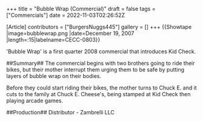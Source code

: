 +++
title = "Bubble Wrap (Commercial)"
draft = false
tags = ["Commercials"]
date = 2022-11-03T02:26:52Z

[Article]
contributors = ["BurgersNuggs445"]
gallery = []
+++
{{Showtape
|image=bubblewrap.png
|date=December 19, 2007
|length=:15|labelname=CECC-0803}}

'Bubble Wrap' is a first quarter 2008 commercial that introduces Kid Check.

##Summary##
The commercial begins with two brothers going to ride their bikes, but their mother interrupt them urging them to be safe by putting layers of bubble wrap on their bodies.

Before they could start riding their bikes, the mother turns to Chuck E.  and it cuts to the family at Chuck E. Cheese's, being stamped at Kid Check then playing arcade games.

##Production##
Distributor - Zambrelli LLC
